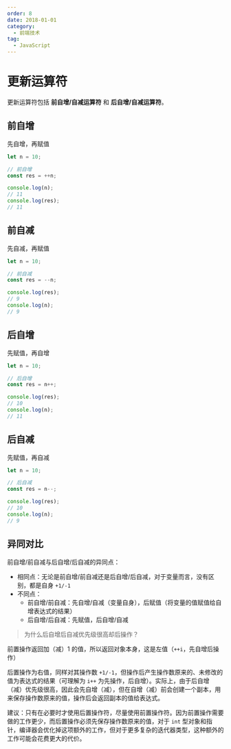 ```yaml
---
order: 8
date: 2018-01-01
category:
  - 前端技术
tag:
  - JavaScript
---
```


# 更新运算符

更新运算符包括 **前自增/自减运算符** 和 **后自增/自减运算符**。

## 前自增

先自增，再赋值

```js
let n = 10;

// 前自增
const res = ++n;

console.log(n);
// 11
console.log(res);
// 11
```

## 前自减

先自减，再赋值

```js
let n = 10;

// 前自减
const res = --n;

console.log(res);
// 9
console.log(n);
// 9
```

## 后自增

先赋值，再自增

```js
let n = 10;

// 后自增
const res = n++;

console.log(res);
// 10
console.log(n);
// 11
```

## 后自减

先赋值，再自减

```js
let n = 10;

// 后自减
const res = n--;

console.log(res);
// 10
console.log(n);
// 9
```

## 异同对比

前自增/前自减与后自增/后自减的异同点：

- 相同点：无论是前自增/前自减还是后自增/后自减，对于变量而言，没有区别，都是自身 `+1/-1`
- 不同点：
    - 前自增/前自减：先自增/自减（变量自身），后赋值（将变量的值赋值给自增表达式的结果）
    - 后自增/后自减：先赋值，后自增/自减

>为什么后自增后自减优先级很高却后操作？

前置操作返回加（减）1 的值，所以返回对象本身，这是左值（`++i`，先自增后操作）

后置操作为右值，同样对其操作数 `+1/-1`，但操作后产生操作数原来的、未修改的值为表达式的结果（可理解为 `i++` 为先操作，后自增）。实际上，由于后自增（减）优先级很高，因此会先自增（减），但在自增（减）前会创建一个副本，用来保存操作数原来的值，操作后会返回副本的值给表达式。

建议：只有在必要时才使用后置操作符，尽量使用前置操作符。因为前置操作需要做的工作更少，而后置操作必须先保存操作数原来的值，对于 `int` 型对象和指针，编译器会优化掉这项额外的工作，但对于更多复杂的迭代器类型，这种额外的工作可能会花费更大的代价。